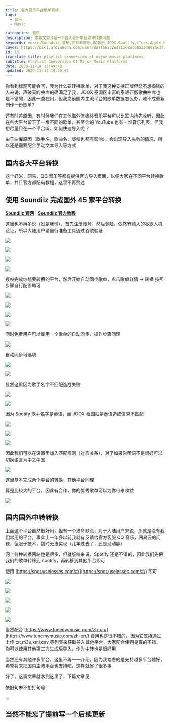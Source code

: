 ```yaml
---
title: 各大音乐平台歌单转换
tags:
  - 音乐
  - Music

categories: 音乐
description: 本篇文章介绍一下各大音乐平台歌单转换问题
keywords: music,Soundiiz,音乐,网易云音乐,QQ音乐,JOOX,Spotify,iTues,Apple Music
cover: https://pic1.afdiancdn.com/user/8a7f563c2e3811ecab5852540025c377/common/b1bb34810a5c1623c12c9fb9b634c400_w1920_h1080_s101.jpg
id: 13
translate_title: playlist-conversion-of-major-music-platforms
subtitle: Playlist Conversion Of Major Music Platforms
date: 2020-11-14 13:49:48
updated: 2020-11-14 14:30:48
---
```


你看到标题可能会问，我为什么要转换歌单，对于我这种支持正版但又不想掏钱的人来说，声破天的曲库的确满足了我，JOOX 泰国区丰富的泰语正版歌曲曲库也是不错的，因此一直在用，但我之前国内主流平台的歌单数据怎么办，难不成重新制作一份歌单?

还有时差原因，有时候我们在其他海外流媒体音乐平台可以比国内抢先收听，因此在各大平台留下了一堆不同的歌单，甚至你的 YouTube 也有一堆音乐列表，但我想尽量只在一个平台听，如何快速导入呢？

由于曲库原因（歌手名，歌曲名，版权也都有影响），会出现导入失败的情况，所以还是需要配合手动文本导入等方式

## 国内各大平台转换

这个虾米，网易，QQ 音乐等都有提供官方导入页面，以便大家在不同平台转换歌单，并且官方都配有教程，这里不再赘述

## 使用 Soundiiz 完成国外 45 家平台转换

[**Soundiiz 官网**](https://soundiiz.com/zh/) | [**Soundiiz 官方教程**](https://soundiiz.com/zh/tutorial)

这里也不再多说（就是我懒），首先注册账号，然后登陆，依然有烦人的谷歌人机验证，所以大陆用户请自行准备工具通过谷歌验证

![](https://cdn.jsdelivr.net/gh/ccknbc-backup/photos/blog/2020-11-14~14-36-07.webp#crop=0&crop=0&crop=1&crop=1&height=1215&id=CzSaI&originHeight=1215&originWidth=645&originalType=binary&ratio=1&rotation=0&showTitle=false&status=done&style=none&title=&width=645)

![](https://cdn.jsdelivr.net/gh/ccknbc-backup/photos/blog/2020-11-14~14-36-34.webp#crop=0&crop=0&crop=1&crop=1&height=3214&id=zHxb9&originHeight=3214&originWidth=1550&originalType=binary&ratio=1&rotation=0&showTitle=false&status=done&style=none&title=&width=1550)

![](https://cdn.jsdelivr.net/gh/ccknbc-backup/photos/blog/2020-11-14~14-37-17.webp#crop=0&crop=0&crop=1&crop=1&height=767&id=SSYdk&originHeight=767&originWidth=482&originalType=binary&ratio=1&rotation=0&showTitle=false&status=done&style=none&title=&width=482)

![](https://cdn.jsdelivr.net/gh/ccknbc-backup/photos/blog/2020-11-14~14-37-30.webp#crop=0&crop=0&crop=1&crop=1&height=329&id=pND4h&originHeight=329&originWidth=262&originalType=binary&ratio=1&rotation=0&showTitle=false&status=done&style=none&title=&width=262)

授权完成你想要转换的平台，然后开始自动同步歌单，点击歌单详情 -> 转换 按照步骤自行配置即可

![](https://cdn.jsdelivr.net/gh/ccknbc-backup/photos/blog/2020-11-14~14-39-37.webp#crop=0&crop=0&crop=1&crop=1&height=745&id=Zg7pq&originHeight=745&originWidth=741&originalType=binary&ratio=1&rotation=0&showTitle=false&status=done&style=none&title=&width=741)

![](https://cdn.jsdelivr.net/gh/ccknbc-backup/photos/blog/2020-11-14~14-41-37.webp#crop=0&crop=0&crop=1&crop=1&height=752&id=MkLp3&originHeight=752&originWidth=743&originalType=binary&ratio=1&rotation=0&showTitle=false&status=done&style=none&title=&width=743)

![](https://cdn.jsdelivr.net/gh/ccknbc-backup/photos/blog/2020-11-14~14-41-47.webp#crop=0&crop=0&crop=1&crop=1&height=754&id=wFRMj&originHeight=754&originWidth=753&originalType=binary&ratio=1&rotation=0&showTitle=false&status=done&style=none&title=&width=753)

![](https://cdn.jsdelivr.net/gh/ccknbc-backup/photos/blog/2020-11-14~14-38-43.webp#crop=0&crop=0&crop=1&crop=1&height=742&id=z4OWx&originHeight=742&originWidth=750&originalType=binary&ratio=1&rotation=0&showTitle=false&status=done&style=none&title=&width=750)

同时免费用户可以使用一个歌单的自动同步，操作步骤同理

![](https://cdn.jsdelivr.net/gh/ccknbc-backup/photos/blog/2020-11-14~14-38-57.webp#crop=0&crop=0&crop=1&crop=1&height=752&id=wspX1&originHeight=752&originWidth=752&originalType=binary&ratio=1&rotation=0&showTitle=false&status=done&style=none&title=&width=752)

自动同步可选项

![](https://cdn.jsdelivr.net/gh/ccknbc-backup/photos/blog/2020-11-14~14-39-18.webp#crop=0&crop=0&crop=1&crop=1&height=1694&id=vKCKD&originHeight=1694&originWidth=759&originalType=binary&ratio=1&rotation=0&showTitle=false&status=done&style=none&title=&width=759)

![](https://cdn.jsdelivr.net/gh/ccknbc-backup/photos/blog/2020-11-14~14-51-31.webp#crop=0&crop=0&crop=1&crop=1&height=254&id=fY56E&originHeight=254&originWidth=407&originalType=binary&ratio=1&rotation=0&showTitle=false&status=done&style=none&title=&width=407)

显然这里因为歌手名字不匹配造成失败

![](https://cdn.jsdelivr.net/gh/ccknbc-backup/photos/blog/2020-11-14~14-52-02.webp#crop=0&crop=0&crop=1&crop=1&height=588&id=RNfbg&originHeight=588&originWidth=501&originalType=binary&ratio=1&rotation=0&showTitle=false&status=done&style=none&title=&width=501)

![](https://cdn.jsdelivr.net/gh/ccknbc-backup/photos/blog/2020-11-14~14-52-11.webp#crop=0&crop=0&crop=1&crop=1&height=242&id=Z7h40&originHeight=242&originWidth=563&originalType=binary&ratio=1&rotation=0&showTitle=false&status=done&style=none&title=&width=563)

因为 Spotify 歌手名字是英语，而 JOOX 泰国站是泰语造成信息不匹配

![](https://cdn.jsdelivr.net/gh/ccknbc-backup/photos/blog/2020-11-14~14-54-24.webp#crop=0&crop=0&crop=1&crop=1&height=456&id=CbToq&originHeight=456&originWidth=1584&originalType=binary&ratio=1&rotation=0&showTitle=false&status=done&style=none&title=&width=1584)

![](https://cdn.jsdelivr.net/gh/ccknbc-backup/photos/blog/2020-11-14~14-53-24.webp#crop=0&crop=0&crop=1&crop=1&height=557&id=uplgC&originHeight=557&originWidth=1465&originalType=binary&ratio=1&rotation=0&showTitle=false&status=done&style=none&title=&width=1465)

![](https://cdn.jsdelivr.net/gh/ccknbc-backup/photos/blog/2020-11-14~14-53-39.webp#crop=0&crop=0&crop=1&crop=1&height=894&id=oPktS&originHeight=894&originWidth=1903&originalType=binary&ratio=1&rotation=0&showTitle=false&status=done&style=none&title=&width=1903)

因此我们可以在设置里加入匹配规则（对应关系），对了如果你英语不是很好可以切换语言为中文中国

![](https://cdn.jsdelivr.net/gh/ccknbc-backup/photos/blog/2020-11-14~14-53-56.webp#crop=0&crop=0&crop=1&crop=1&height=749&id=JOQQk&originHeight=749&originWidth=1142&originalType=binary&ratio=1&rotation=0&showTitle=false&status=done&style=none&title=&width=1142)

这里基本完成两个平台的转换，其他平台同理

算是比较大的平台，因此有合作，你的优秀歌单可以为你带来收益

![](https://cdn.jsdelivr.net/gh/ccknbc-backup/photos/blog/2020-11-14~14-54-54.webp#crop=0&crop=0&crop=1&crop=1&height=1030&id=n99Pi&originHeight=1030&originWidth=1920&originalType=binary&ratio=1&rotation=0&showTitle=false&status=done&style=none&title=&width=1920)

## 国内国外中转转换

上面这个平台虽然很好用，但有一个致命缺点，对于大陆用户来说，那就是没有我们常用的平台，事实上一年多以前我就有反馈给官方客服 QQ 音乐，网易云的问题，但限于技术，暂时无法实现（几年过去了，还是没动静）

网上各种转换网站也是很多，但就版权来说，Spotify 还是不错的，因此我们先把我们的歌单转移到 spotify，再转移到其他平台即可

使用 [https://spot.uselesses.com/#/](https://spot.uselesses.com/#/) 即可

![](https://cdn.jsdelivr.net/gh/ccknbc-backup/photos/blog/2020-11-14~14-55-09.webp#crop=0&crop=0&crop=1&crop=1&height=771&id=fTlzT&originHeight=771&originWidth=1715&originalType=binary&ratio=1&rotation=0&showTitle=false&status=done&style=none&title=&width=1715)

![](https://cdn.jsdelivr.net/gh/ccknbc-backup/photos/blog/2020-11-14~14-55-59.webp#crop=0&crop=0&crop=1&crop=1&height=693&id=A5ZZ3&originHeight=693&originWidth=1157&originalType=binary&ratio=1&rotation=0&showTitle=false&status=done&style=none&title=&width=1157)

![](https://cdn.jsdelivr.net/gh/ccknbc-backup/photos/blog/2020-11-14~14-55-33.webp#crop=0&crop=0&crop=1&crop=1&height=685&id=zXqv2&originHeight=685&originWidth=1187&originalType=binary&ratio=1&rotation=0&showTitle=false&status=done&style=none&title=&width=1187)

![](https://cdn.jsdelivr.net/gh/ccknbc-backup/photos/blog/2020-11-14~14-57-51.webp#crop=0&crop=0&crop=1&crop=1&height=907&id=vmHIr&originHeight=907&originWidth=1920&originalType=binary&ratio=1&rotation=0&showTitle=false&status=done&style=none&title=&width=1920)

![](https://cdn.jsdelivr.net/gh/ccknbc-backup/photos/blog/2020-11-14~14-58-31.webp#crop=0&crop=0&crop=1&crop=1&height=605&id=XXxsR&originHeight=605&originWidth=979&originalType=binary&ratio=1&rotation=0&showTitle=false&status=done&style=none&title=&width=979)

当然配合 [https://www.tunemymusic.com/zh-cn/](https://www.tunemymusic.com/zh-cn/) 食用也是很不错的，因为它支持通过上传 txt,m3u,xml,csv 等列表来获取导入其他平台，大家配合使用是真的不错，你可以使用其他第三方生成后导入，作为中转也是很好用

当然还有其他许多平台，这里不再一一介绍，因为我考虑的是支持越多平台越好，希望将来把国内主流平台也支持吧，这样就省了很多事

好了，这篇文章就水到这里了，下篇文章见

依旧句末不想打句号

...

## 当然不能忘了提前写一个后续更新
